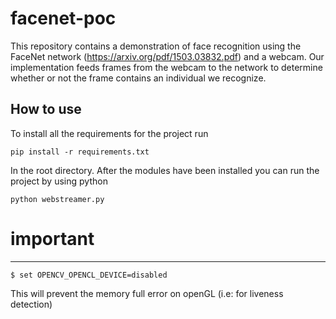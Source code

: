 # facenet-poc

This repository contains a demonstration of face recognition using the FaceNet network (https://arxiv.org/pdf/1503.03832.pdf) and a webcam. Our implementation feeds frames from the webcam to the network to determine whether or not the frame contains an individual we recognize.

## How to use

To install all the requirements for the project run

	pip install -r requirements.txt

In the root directory. After the modules have been installed you can run the project by using python

	python webstreamer.py
	
# important
-----------

    $ set OPENCV_OPENCL_DEVICE=disabled

This will prevent the memory full error on openGL (i.e: for liveness detection)